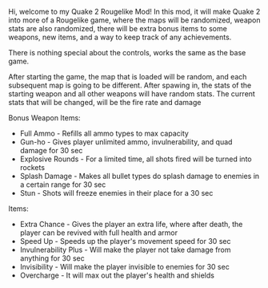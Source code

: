 Hi, welcome to my Quake 2 Rougelike Mod!
In this mod, it will make Quake 2 into more of a Rougelike game, where the maps will be randomized, weapon stats are also randomized, there will be
extra bonus items to some weapons, new items, and a way to keep track of any achievements.

There is nothing special about the controls, works the same as the base game.

After starting the game, the map that is loaded will be random, and each subsequent map is going to be different.
After spawing in, the stats of the starting weapon and all other weapons will have random stats.
The current stats that will be changed, will be the fire rate and damage

Bonus Weapon Items:
- Full Ammo - Refills all ammo types to max capacity
- Gun-ho - Gives player unlimited ammo, invulnerability, and quad damage for 30 sec
- Explosive Rounds - For a limited time, all shots fired will be turned into rockets
- Splash Damage - Makes all bullet types do splash damage to enemies in a certain range for 30 sec
- Stun - Shots will freeze enemies in their place for a 30 sec

Items:
- Extra Chance - Gives the player an extra life, where after death, the player can be revived with full health and armor
- Speed Up - Speeds up the player's movement speed for 30 sec
- Invulnerability Plus - Will make the player not take damage from anything for 30 sec
- Invisibility - Will make the player invisible to enemies for 30 sec
- Overcharge - It will max out the player's health and shields